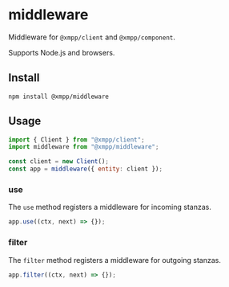# middleware

Middleware for `@xmpp/client` and `@xmpp/component`.

Supports Node.js and browsers.

## Install

```
npm install @xmpp/middleware
```

## Usage

```js
import { Client } from "@xmpp/client";
import middleware from "@xmpp/middleware";

const client = new Client();
const app = middleware({ entity: client });
```

### use

The `use` method registers a middleware for incoming stanzas.

```js
app.use((ctx, next) => {});
```

### filter

The `filter` method registers a middleware for outgoing stanzas.

```js
app.filter((ctx, next) => {});
```
